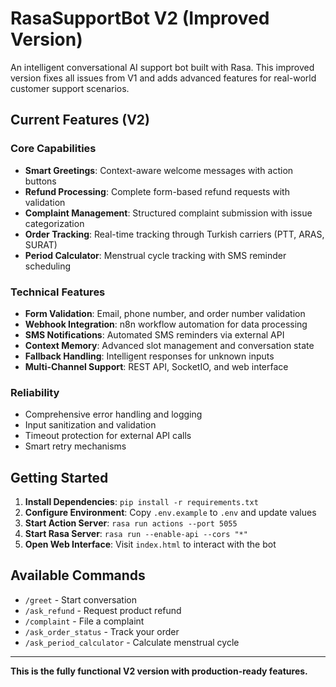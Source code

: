 # RasaSupportBot V2 (Improved Version)

An intelligent conversational AI support bot built with Rasa. This improved version fixes all issues from V1 and adds advanced features for real-world customer support scenarios.

## Current Features (V2)

### **Core Capabilities**
- **Smart Greetings**: Context-aware welcome messages with action buttons
- **Refund Processing**: Complete form-based refund requests with validation
- **Complaint Management**: Structured complaint submission with issue categorization
- **Order Tracking**: Real-time tracking through Turkish carriers (PTT, ARAS, SURAT)
- **Period Calculator**: Menstrual cycle tracking with SMS reminder scheduling

### **Technical Features**
- **Form Validation**: Email, phone number, and order number validation
- **Webhook Integration**: n8n workflow automation for data processing
- **SMS Notifications**: Automated SMS reminders via external API
- **Context Memory**: Advanced slot management and conversation state
- **Fallback Handling**: Intelligent responses for unknown inputs
- **Multi-Channel Support**: REST API, SocketIO, and web interface

### **Reliability**
- Comprehensive error handling and logging
- Input sanitization and validation
- Timeout protection for external API calls
- Smart retry mechanisms

## **Getting Started**

1. **Install Dependencies**: `pip install -r requirements.txt`
2. **Configure Environment**: Copy `.env.example` to `.env` and update values
3. **Start Action Server**: `rasa run actions --port 5055`
4. **Start Rasa Server**: `rasa run --enable-api --cors "*"`
5. **Open Web Interface**: Visit `index.html` to interact with the bot

## **Available Commands**
- `/greet` - Start conversation
- `/ask_refund` - Request product refund
- `/complaint` - File a complaint
- `/ask_order_status` - Track your order
- `/ask_period_calculator` - Calculate menstrual cycle

---

**This is the fully functional V2 version with production-ready features.** 
